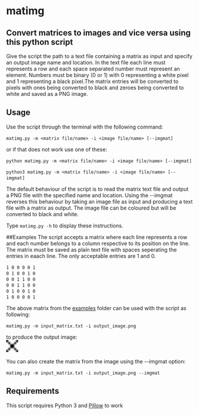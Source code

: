 # matimg

## Convert matrices to images and vice versa using this python script
Give the script the path to a text file containing a matrix as input and specify an output image name and location. In the text file each line must represents a row and each space separated number must represent an element. Numbers must be binary (0 or 1) with 0 representing a white pixel and 1 representing a black pixel.The matrix entries will be converted to pixels with ones being converted to black and zeroes being converted to white and saved as a PNG image.

## Usage
Use the script through the terminal with the following command:
```
matimg.py -m <matrix file/name> -i <image file/name> [--imgmat]
```
or if that does not work use one of these:
```
python matimg.py -m <matrix file/name> -i <image file/name> [--imgmat]
```
```
python3 matimg.py -m <matrix file/name> -i <image file/name> [--imgmat]
```
The default behaviour of the script is to read the matrix text file and output a PNG file with the specified name and location. Using the --imgmat reverses this behaviour by taking an image file as input and producing a text file with a matrix as output. The image file can be coloured but will be converted to black and white.

Type ```matimg.py -h``` to display these instructions.

##Examples
The script accepts a matrix where each line represents a row and each number belongs to a column respective to its position on the line. The matrix must be saved as plain text file with spaces seperating the entries in eaach line. The only acceptable entries are 1 and 0.

```
1 0 0 0 0 1
0 1 0 0 1 0
0 0 1 1 0 0
0 0 1 1 0 0
0 1 0 0 1 0
1 0 0 0 0 1
```

The above matrix from the [examples](/examples) folder can be used with the script as following:
``` 
matimg.py -m input_matrix.txt -i output_image.png 
```
to produce the output image:
<br>
<img src="examples/output_image.png" width="32" height="32">
<br>

You can also create the matrix from the image using the --imgmat option:
``` 
matimg.py -m input_matrix.txt -i output_image.png --imgmat
```

## Requirements

This script requires Python 3 and [Pillow](https://github.com/python-pillow/Pillow) to work
